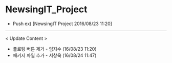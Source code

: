 # NewsingIT_Project

* Push ex) [NewsingIT Project 2016/08/23 11:20]

-----------------------------------------

< Update Content >

* 플로팅 버튼 제거 - 임지수 (16/08/23 11:20)
* 패키지 파일 추가 - 서창욱 (16/08/24 11:47)
